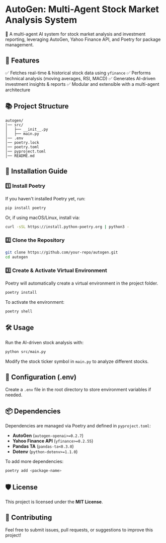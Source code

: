 # AutoGen: Multi-Agent Stock Market Analysis System

🚀 A multi-agent AI system for stock market analysis and investment reporting, leveraging AutoGen, Yahoo Finance API, and Poetry for package management.

## 📌 Features

✅ Fetches real-time & historical stock data using `yfinance`
✅ Performs technical analysis (moving averages, RSI, MACD)
✅ Generates AI-driven investment insights & reports
✅ Modular and extensible with a multi-agent architecture

## 📚 Project Structure

```
autogen/
│── src/
│   ├── __init__.py
│   ├── main.py
│── .env
│── poetry.lock
│── poetry.toml
│── pyproject.toml
│── README.md
```

## 🚀 Installation Guide

### 1️⃣ Install Poetry

If you haven't installed Poetry yet, run:

```sh
pip install poetry
```

Or, if using macOS/Linux, install via:

```sh
curl -sSL https://install.python-poetry.org | python3 -
```

### 2️⃣ Clone the Repository

```sh
git clone https://github.com/your-repo/autogen.git
cd autogen
```

### 3️⃣ Create & Activate Virtual Environment

Poetry will automatically create a virtual environment in the project folder.

```sh
poetry install
```

To activate the environment:

```sh
poetry shell
```

## 🛠️ Usage

Run the AI-driven stock analysis with:

```sh
python src/main.py
```

Modify the stock ticker symbol in `main.py` to analyze different stocks.

## 🐜 Configuration (.env)

Create a `.env` file in the root directory to store environment variables if needed.

## 📦 Dependencies

Dependencies are managed via Poetry and defined in `pyproject.toml`:

- **AutoGen** (`autogen-openai>=0.2.7`)
- **Yahoo Finance API** (`yfinance>=0.2.55`)
- **Pandas TA** (`pandas-ta<0.3.0`)
- **Dotenv** (`python-dotenv>=1.1.0`)

To add more dependencies:

```sh
poetry add <package-name>
```

## 🛡️ License

This project is licensed under the **MIT License**.

## 🤝 Contributing

Feel free to submit issues, pull requests, or suggestions to improve this project!

